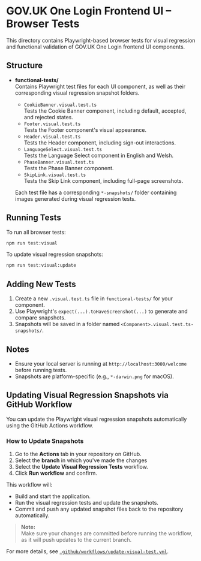# GOV.UK One Login Frontend UI – Browser Tests

This directory contains Playwright-based browser tests for visual regression and functional validation of GOV.UK One Login frontend UI components.

## Structure

- **functional-tests/**  
  Contains Playwright test files for each UI component, as well as their corresponding visual regression snapshot folders.
  - `CookieBanner.visual.test.ts`  
    Tests the Cookie Banner component, including default, accepted, and rejected states.
  - `Footer.visual.test.ts`  
    Tests the Footer component's visual appearance.
  - `Header.visual.test.ts`  
    Tests the Header component, including sign-out interactions.
  - `LanguageSelect.visual.test.ts`  
    Tests the Language Select component in English and Welsh.
  - `PhaseBanner.visual.test.ts`  
    Tests the Phase Banner component.
  - `SkipLink.visual.test.ts`  
    Tests the Skip Link component, including full-page screenshots.

  Each test file has a corresponding `*-snapshots/` folder containing images generated during visual regression tests.

## Running Tests

To run all browser tests:

```sh
npm run test:visual
```

To update visual regression snapshots:

```sh
npm run test:visual:update
```

## Adding New Tests

1. Create a new `.visual.test.ts` file in `functional-tests/` for your component.
2. Use Playwright's `expect(...).toHaveScreenshot(...)` to generate and compare snapshots.
3. Snapshots will be saved in a folder named `<Component>.visual.test.ts-snapshots/`.

## Notes

- Ensure your local server is running at `http://localhost:3000/welcome` before running tests.
- Snapshots are platform-specific (e.g., `*-darwin.png` for macOS).


## Updating Visual Regression Snapshots via GitHub Workflow

You can update the Playwright visual regression snapshots automatically using the GitHub Actions workflow.

### How to Update Snapshots

1. Go to the **Actions** tab in your repository on GitHub.
2. Select the **branch** in which you've made the changes
3. Select the **Update Visual Regression Tests** workflow.
4. Click **Run workflow** and confirm.

This workflow will:
- Build and start the application.
- Run the visual regression tests and update the snapshots.
- Commit and push any updated snapshot files back to the repository automatically.

> **Note:**  
> Make sure your changes are committed before running the workflow, as it will push updates to the current branch.

For more details, see [`.github/workflows/update-visual-test.yml`](../../.github/workflows/update-visual-test.yml).
